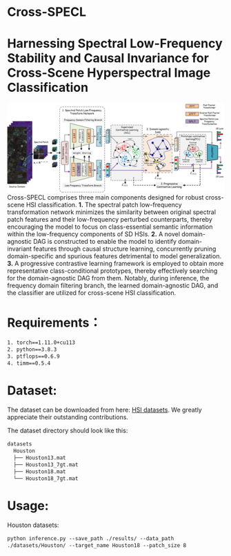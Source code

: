# Cross-SPECL
# Harnessing Spectral Low-Frequency Stability and Causal Invariance for Cross-Scene Hyperspectral Image Classification
![DSPLTnet Framework](figure/DSPLTnet.png)
Cross-SPECL comprises three main components designed for robust cross-scene HSI classification. **1.** The spectral patch low-frequency transformation network minimizes the similarity between original spectral patch features and their low-frequency perturbed counterparts, thereby encouraging the model to focus on class-essential semantic information within the low-frequency components of SD HSIs. **2.** A novel domain-agnostic DAG is constructed to enable the model to identify domain-invariant features through causal structure learning, concurrently pruning domain-specific and spurious features detrimental to model generalization. **3.** A progressive contrastive learning framework is employed to obtain more representative class-conditional prototypes, thereby effectively searching for the domain-agnostic DAG from them. Notably, during inference, the frequency domain filtering branch, the learned domain-agnostic DAG, and the classifier are utilized for cross-scene HSI classification.

# Requirements：
```
1. torch==1.11.0+cu113
2. python==3.8.3
3. ptflops==0.6.9
4. timm==0.5.4
```
# Dataset:
The dataset can be downloaded from here: [HSI datasets](https://github.com/YuxiangZhang-BIT/Data-CSHSI). We greatly appreciate their outstanding contributions.

The dataset directory should look like this:
```
datasets
  Houston
  ├── Houston13.mat
  ├── Houston13_7gt.mat
  ├── Houston18.mat
  └── Houston18_7gt.mat
```

# Usage:
Houston datasets:
```
python inference.py --save_path ./results/ --data_path ./datasets/Houston/ --target_name Houston18 --patch_size 8
```
